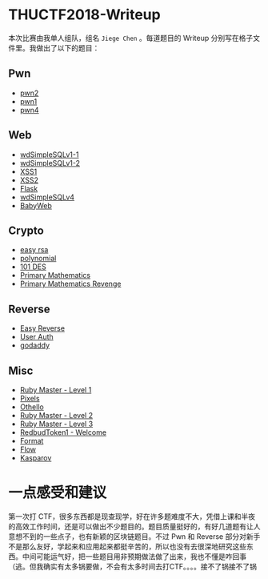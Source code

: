 THUCTF2018-Writeup
============================

本次比赛由我单人组队，组名 `Jiege Chen` 。每道题目的 Writeup 分别写在格子文件里。我做出了以下的题目：

Pwn
-------------

- [pwn2](pwn/pwn2.md)
- [pwn1](pwn/pwn1.md)
- [pwn4](pwn/pwn4.md)


Web
--------------

- [wdSimpleSQLv1-1](web/wdSimpleSQLv1-1.md)
- [wdSimpleSQLv1-2](web/wdSimpleSQLv1-2.md)
- [XSS1](web/XSS1.md)
- [XSS2](web/XSS2.md)
- [Flask](web/Flask.md)
- [wdSimpleSQLv4](web/wdSimpleSQLv4.md)
- [BabyWeb](web/BabyWeb.md)


Crypto
-------------------

- [easy rsa](crypto/easy_rsa.md)
- [polynomial](crypto/polynomial.md)
- [101 DES](crypto/101_DES.md)
- [Primary Mathematics](crypto/Primary_Mathematics.md)
- [Primary Mathematics Revenge](crypto/Primary_Mathematics_Revenge.md)


Reverse
---------------------

- [Easy Reverse](reverse/Easy_Reverse.md)
- [User Auth](reverse/User_Auth.md)
- [godaddy](reverse/godaddy.md)


Misc
----------------------

- [Ruby Master - Level 1](misc/Ruby_Master_Level_1.md)
- [Pixels](misc/Pixels.md)
- [Othello](misc/Othello.md)
- [Ruby Master - Level 2](misc/Ruby_Master_Level_2.md)
- [Ruby Master - Level 3](misc/Ruby_Master_Level_3.md)
- [RedbudToken1 - Welcome](misc/RedbudToken1_Welcome.md)
- [Format](misc/Format.md)
- [Flow](misc/Flow.md)
- [Kasparov](misc/Kasparov.md)

一点感受和建议
====================

第一次打 CTF，很多东西都是现查现学，好在许多题难度不大，凭借上课和半夜的高效工作时间，还是可以做出不少题目的。题目质量挺好的，有好几道题有让人意想不到的一些点子，也有新颖的区块链题目。不过 Pwn 和 Reverse 部分对新手不是那么友好，学起来和应用起来都挺辛苦的，所以也没有去很深地研究这些东西。中间可能运气好，把一些题目用非预期做法做了出来，我也不懂是咋回事（逃。但我确实有太多锅要做，不会有太多时间去打CTF。。。。接不了锅接不了锅

